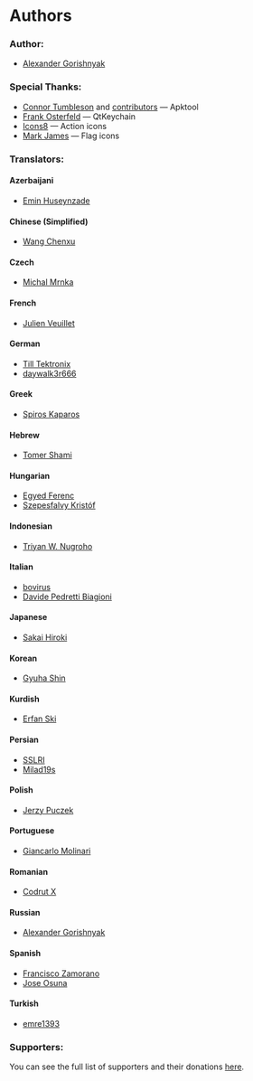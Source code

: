 # Authors

### Author:

- [Alexander Gorishnyak](https://github.com/kefir500)

### Special Thanks:

- [Connor Tumbleson](https://github.com/iBotPeaches) and [contributors](https://github.com/iBotPeaches/Apktool/blob/master/CONTRIBUTORS.md) — Apktool
- [Frank Osterfeld](https://github.com/frankosterfeld) — QtKeychain
- [Icons8](https://icons8.com) — Action icons
- [Mark James](http://www.famfamfam.com) — Flag icons

### Translators:

#### Azerbaijani
- [Emin Huseynzade](https://www.transifex.com/user/profile/ehsynze/)

#### Chinese (Simplified)
- [Wang Chenxu](http://www.dayanzai.me)

#### Czech
- [Michal Mrnka](https://www.transifex.com/user/profile/Mimrixerix/)

#### French
- [Julien Veuillet](https://www.wakdev.com)

#### German
- [Till Tektronix](https://www.transifex.com/user/profile/Tektronix/)
- [daywalk3r666](https://www.transifex.com/user/profile/daywalk3r666/)

#### Greek
- [Spiros Kaparos](https://www.transifex.com/user/profile/spkprs/)

#### Hebrew
- [Tomer Shami](https://www.transifex.com/user/profile/PointApps/)

#### Hungarian
- [Egyed Ferenc](https://www.transifex.com/user/profile/efi99/)
- [Szepesfalvy Kristóf](https://www.transifex.com/user/profile/szkristof/)

#### Indonesian
- [Triyan W. Nugroho](https://www.transifex.com/user/profile/TriyanWahyuNugroho/)

#### Italian
- [bovirus](https://www.transifex.com/user/profile/bovirus/)
- [Davide Pedretti Biagioni](https://www.transifex.com/user/profile/davide.pedrettibiagioni/)

#### Japanese
- [Sakai Hiroki](https://www.transifex.com/user/profile/m07jp/)

#### Korean
- [Gyuha Shin](https://www.transifex.com/user/profile/gyuha/)

#### Kurdish
- [Erfan Ski](https://www.transifex.com/user/profile/erfan13/)

#### Persian
- [SSLRI](https://www.transifex.com/user/profile/sslri/)
- [Milad19s](https://www.transifex.com/user/profile/Milad19s/)

#### Polish
- [Jerzy Puczek](https://www.transifex.com/user/profile/Jurek04/)

#### Portuguese
- [Giancarlo Molinari](https://www.transifex.com/user/profile/pombimsjb/)

#### Romanian
- [Codrut X](https://www.transifex.com/user/profile/codrut2020/)

#### Russian
- [Alexander Gorishnyak](https://www.transifex.com/user/profile/kefir500/)

#### Spanish
- [Francisco Zamorano](https://www.transifex.com/user/profile/Paco_Zamo/)
- [Jose Osuna](https://www.transifex.com/user/profile/itp.osuna/)

#### Turkish
- [emre1393](https://www.transifex.com/user/profile/emre1393/)

### Supporters:

You can see the full list of supporters and their donations [here](https://qwertycube.com/donate/).

